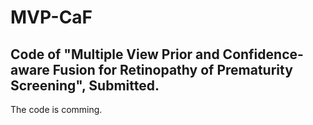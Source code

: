 # MVP-CaF

## Code of "Multiple View Prior and Confidence-aware Fusion for Retinopathy of Prematurity Screening", Submitted.
The code is comming.
